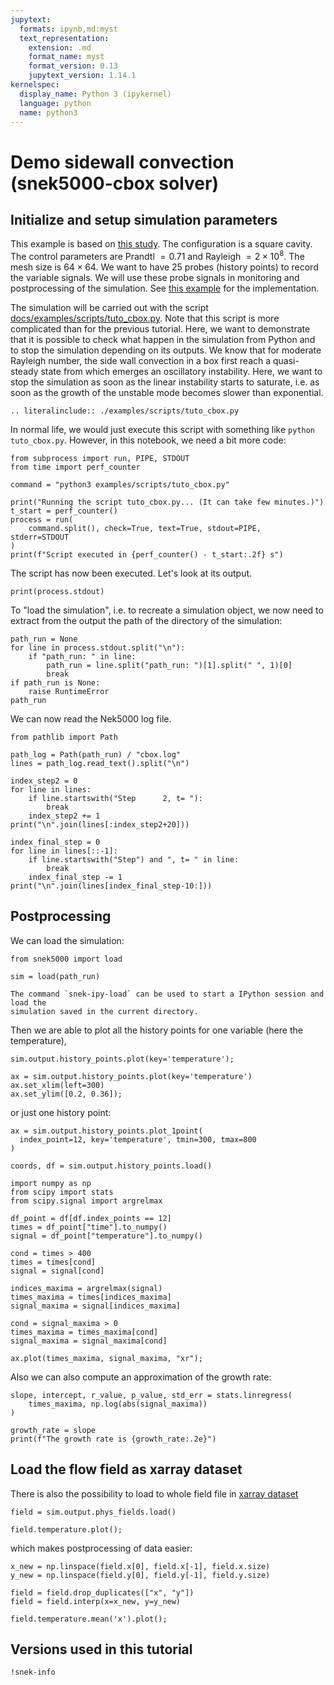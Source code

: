 ```yaml
---
jupytext:
  formats: ipynb,md:myst
  text_representation:
    extension: .md
    format_name: myst
    format_version: 0.13
    jupytext_version: 1.14.1
kernelspec:
  display_name: Python 3 (ipykernel)
  language: python
  name: python3
---
```


<!-- #region tags=[] -->

# Demo sidewall convection (snek5000-cbox solver)

<!-- #endregion -->

## Initialize and setup simulation parameters

This example is based on
[this study](https://www.cambridge.org/core/journals/journal-of-fluid-mechanics/article/abs/from-onset-of-unsteadiness-to-chaos-in-a-differentially-heated-square-cavity/617F4CB2C23DD74C3D0CB872AE7C0045).
The configuration is a square cavity. The control parameters are Prandtl $= 0.71$ and
Rayleigh $= 2 \times 10^{8}$. The mesh size is $64 \times 64$. We want to have $25$
probes (history points) to record the variable signals. We will use these probe signals
in monitoring and postprocessing of the simulation. See
[this example](https://github.com/snek5000/snek5000-cbox/blob/gh-actions/doc/examples/run_side_short.py)
for the implementation.

The simulation will be carried out with the script
[docs/examples/scripts/tuto_cbox.py](https://github.com/snek5000/snek5000/tree/main/docs/examples/scripts/tuto_cbox.py).
Note that this script is more complicated than for the previous tutorial. Here,
we want to demonstrate that it is possible to check what happen in the
simulation from Python and to stop the simulation depending on its outputs. We
know that for moderate Rayleigh number, the side wall convection in a box first
reach a quasi-steady state from which emerges an oscillatory instability. Here,
we want to stop the simulation as soon as the linear instability starts to
saturate, i.e. as soon as the growth of the unstable mode becomes slower than
exponential.

```{eval-rst}
.. literalinclude:: ./examples/scripts/tuto_cbox.py
```

In normal life, we would just execute this script with something like
`python tuto_cbox.py`. However, in this notebook, we need a bit more code:

```{code-cell} ipython3
from subprocess import run, PIPE, STDOUT
from time import perf_counter

command = "python3 examples/scripts/tuto_cbox.py"

print("Running the script tuto_cbox.py... (It can take few minutes.)")
t_start = perf_counter()
process = run(
    command.split(), check=True, text=True, stdout=PIPE,  stderr=STDOUT
)
print(f"Script executed in {perf_counter() - t_start:.2f} s")
```

The script has now been executed. Let's look at its output.

```{code-cell} ipython3
print(process.stdout)
```

To "load the simulation", i.e. to recreate a simulation object, we now need to extract
from the output the path of the directory of the simulation:

```{code-cell} ipython3
path_run = None
for line in process.stdout.split("\n"):
    if "path_run: " in line:
        path_run = line.split("path_run: ")[1].split(" ", 1)[0]
        break
if path_run is None:
    raise RuntimeError
path_run
```

We can now read the Nek5000 log file.

```{code-cell} ipython3
from pathlib import Path

path_log = Path(path_run) / "cbox.log"
lines = path_log.read_text().split("\n")

index_step2 = 0
for line in lines:
    if line.startswith("Step      2, t= "):
        break
    index_step2 += 1
print("\n".join(lines[:index_step2+20]))
```

```{code-cell} ipython3
index_final_step = 0
for line in lines[::-1]:
    if line.startswith("Step") and ", t= " in line:
        break
    index_final_step -= 1
print("\n".join(lines[index_final_step-10:]))
```

## Postprocessing

We can load the simulation:

```{code-cell} ipython3
from snek5000 import load

sim = load(path_run)
```

```{admonition} Quickly start IPython and load a simulation
The command `snek-ipy-load` can be used to start a IPython session and load the
simulation saved in the current directory.
```

Then we are able to plot all the history points for one variable (here the
temperature),

```{code-cell} ipython3
sim.output.history_points.plot(key='temperature');
```

```{code-cell} ipython3
ax = sim.output.history_points.plot(key='temperature')
ax.set_xlim(left=300)
ax.set_ylim([0.2, 0.36]);
```

or just one history point:

```{code-cell} ipython3
ax = sim.output.history_points.plot_1point(
  index_point=12, key='temperature', tmin=300, tmax=800
)

coords, df = sim.output.history_points.load()

import numpy as np
from scipy import stats
from scipy.signal import argrelmax

df_point = df[df.index_points == 12]
times = df_point["time"].to_numpy()
signal = df_point["temperature"].to_numpy()

cond = times > 400
times = times[cond]
signal = signal[cond]

indices_maxima = argrelmax(signal)
times_maxima = times[indices_maxima]
signal_maxima = signal[indices_maxima]

cond = signal_maxima > 0
times_maxima = times_maxima[cond]
signal_maxima = signal_maxima[cond]

ax.plot(times_maxima, signal_maxima, "xr");
```

Also we can also compute an approximation of the growth rate:

```{code-cell} ipython3
slope, intercept, r_value, p_value, std_err = stats.linregress(
    times_maxima, np.log(abs(signal_maxima))
)

growth_rate = slope
print(f"The growth rate is {growth_rate:.2e}")
```

## Load the flow field as xarray dataset

There is also the possibility to load to whole field file in
[xarray dataset](https://docs.xarray.dev/en/stable/index.html)

```{code-cell} ipython3
field = sim.output.phys_fields.load()

field.temperature.plot();
```

which makes postprocessing of data easier:

```{code-cell} ipython3
x_new = np.linspace(field.x[0], field.x[-1], field.x.size)
y_new = np.linspace(field.y[0], field.y[-1], field.y.size)

field = field.drop_duplicates(["x", "y"])
field = field.interp(x=x_new, y=y_new)

field.temperature.mean('x').plot();
```

## Versions used in this tutorial

```{code-cell} ipython3
!snek-info
```
